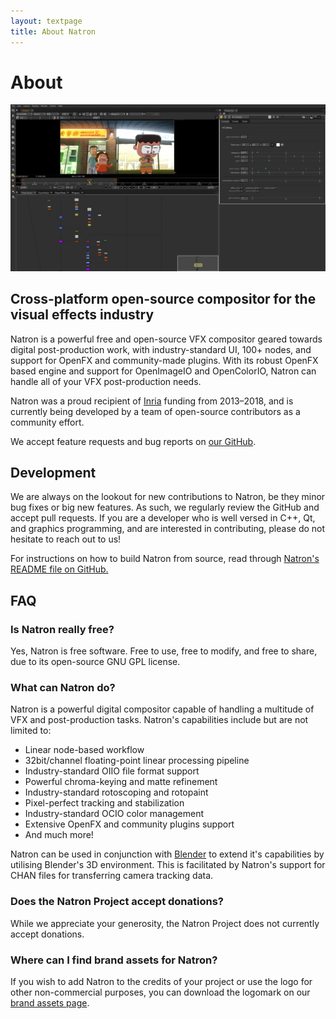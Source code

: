 ```yaml
---
layout: textpage
title: About Natron
---
```


# About

![An animated cartoon shot open in Natron](img/about-screenshot.png)

## Cross-platform open-source compositor for the visual effects industry

Natron is a powerful free and open-source VFX compositor geared towards digital post-production work, with industry-standard UI, 100+ nodes, and support for OpenFX and community-made plugins. With its robust OpenFX based engine and support for OpenImageIO and OpenColorIO, Natron can handle all of your VFX post-production needs.

Natron was a proud recipient of [Inria](https://www.inria.fr/en) funding from 2013–2018, and is currently being developed by a team of open-source contributors as a community effort.

We accept feature requests and bug reports on [our GitHub](https://github.com/natronGitHub/natron/issues).

## Development

We are always on the lookout for new contributions to Natron, be they minor bug fixes or big new features. As such, we regularly review the GitHub and accept pull requests. If you are a developer who is well versed in C++, Qt, and graphics programming, and are interested in contributing, please do not hesitate to reach out to us!

For instructions on how to build Natron from source, read through [Natron's README file on GitHub.](https://github.com/NatronGitHub/Natron#building-and-installing-from-source)

## FAQ

### Is Natron really free?

Yes, Natron is free software. Free to use, free to modify, and free to share, due to its open-source GNU GPL license.

### What can Natron do?

Natron is a powerful digital compositor capable of handling a multitude of VFX and post-production tasks. Natron's capabilities include but are not limited to:

- Linear node-based workflow
- 32bit/channel floating-point linear processing pipeline
- Industry-standard OIIO file format support
- Powerful chroma-keying and matte refinement
- Industry-standard rotoscoping and rotopaint
- Pixel-perfect tracking and stabilization
- Industry-standard OCIO color management
- Extensive OpenFX and community plugins support
- And much more!

Natron can be used in conjunction with [Blender](https://www.blender.org/) to extend it's capabilities by utilising Blender's 3D environment. This is facilitated by Natron's support for CHAN files for transferring camera tracking data.

### Does the Natron Project accept donations?

While we appreciate your generosity, the Natron Project does not currently accept donations.

### Where can I find brand assets for Natron?

If you wish to add Natron to the credits of your project or use the logo for other non-commercial purposes, you can download the logomark on our [brand assets page](/brand).
